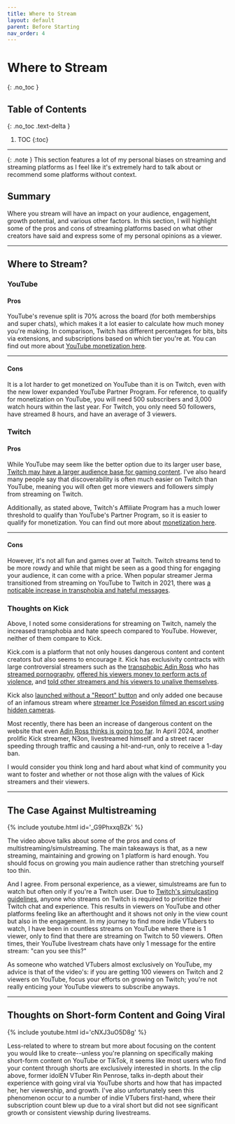 ```yaml
---
title: Where to Stream
layout: default
parent: Before Starting
nav_order: 4
---
```


# Where to Stream
{: .no_toc }

## Table of Contents
{: .no_toc .text-delta }

1. TOC
{:toc}

-----

{: .note }
This section features a lot of my personal biases on streaming and streaming platforms as I feel like it's extremely hard to talk about or recommend some platforms without context.

## Summary
Where you stream will have an impact on your audience, engagement, growth potential, and various other factors. In this section, I will highlight some of the pros and cons of streaming platforms based on what other creators have said and express some of my personal opinions as a viewer.

-----

## Where to Stream?

### YouTube

<div class="code-example bg-grey-lt-000" markdown="1">

#### Pros
YouTube's revenue split is 70% across the board (for both memberships and super chats), which makes it a lot easier to calculate how much money you're making. In comparison, Twitch has different percentages for bits, bits via extensions, and subscriptions based on which tier you're at. You can find out more about [YouTube monetization here](https://vtubing.info/post-debut/monetization-donations-and-gifts.html#monetization).

-----

#### Cons
It is a lot harder to get monetized on YouTube than it is on Twitch, even with the new lower expanded YouTube Partner Program. For reference, to qualify for monetization on YouTube, you will need 500 subscribers and 3,000 watch hours within the last year. For Twitch, you only need 50 followers, have streamed 8 hours, and have an average of 3 viewers.

</div>

### Twitch

<div class="code-example bg-grey-lt-000" markdown="1">

#### Pros

While YouTube may seem like the better option due to its larger user base, [Twitch may have a larger audience base for gaming content](https://streamscharts.com/news/q3-2024-global-live-streaming-landscape). I've also heard many people say that discoverability is often much easier on Twitch than YouTube, meaning you will often get more viewers and followers simply from streaming on Twitch.

Additionally, as stated above, Twitch's Affiliate Program has a much lower threshold to qualify than YouTube's Partner Program, so it is easier to qualify for monetization. You can find out more about [monetization here](https://vtubing.info/post-debut/monetization-donations-and-gifts.html#monetization).

-----

#### Cons

However, it's not all fun and games over at Twitch. Twitch streams tend to be more rowdy and while that might be seen as a good thing for engaging your audience, it can come with a price. When popular streamer Jerma transitioned from streaming on YouTube to Twitch in 2021, there was [a noticable increase in transphobia and hateful messages](https://www.dexerto.com/entertainment/jerma985-speaks-out-over-transphobia-and-lgbt-hate-in-his-twitch-chat-1528557/).

</div>

### Thoughts on Kick

Above, I noted some considerations for streaming on Twitch, namely the increased transphobia and hate speech compared to YouTube. However, neither of them compare to Kick.

Kick.com is a platform that not only houses dangerous content and content creators but also seems to encourage it. Kick has exclusivity contracts with large controversial streamers such as the [transphobic Adin Ross](https://www.dexerto.com/entertainment/adin-ross-forced-to-apologize-after-transphobic-rant-2102398/) who has [streamed pornography](https://www.dexerto.com/entertainment/adin-ross-says-he-streamed-sexual-content-to-flex-he-could-avoid-ban-2081297/), [offered his viewers money to perform acts of violence](https://www.dexerto.com/entertainment/adin-ross-under-fire-for-asking-fan-to-slit-brothers-throat-for-money-2076537/), and [told other streamers and his viewers to unalive themselves](https://www.dexerto.com/kick/adin-ross-faces-backlash-after-homophobic-rant-against-kick-viewer-2734478/).

Kick also [launched without a "Report" button](https://www.dexerto.com/entertainment/kick-finally-adds-report-button-to-channels-as-criticism-over-moderation-continues-2338696/) and only added one because of an infamous stream where [streamer Ice Poseidon filmed an escort using hidden cameras](https://www.dexerto.com/entertainment/kick-under-fire-after-creepy-ice-poseidon-stream-leads-to-arrest-2307122/).

Most recently, there has been an increase of dangerous content on the website that even [Adin Ross thinks is going too far](https://www.dexerto.com/kick/adin-ross-warns-people-will-die-if-kick-doesnt-stop-reckless-driving-streams-2673498/). In April 2024, another prolific Kick streamer, N3on, livestreamed himself and a street racer speeding through traffic and causing a hit-and-run, only to receive a 1-day ban.

I would consider you think long and hard about what kind of community you want to foster and whether or not those align with the values of Kick streamers and their viewers.

-----

## The Case Against Multistreaming

{% include youtube.html id='_G9PhxxqBZk' %}

The video above talks about some of the pros and cons of multistreaming/simulstreaming. The main takeaways is that, as a new streaming, maintaining and growing on 1 platform is hard enough. You should focus on growing you main audience rather than stretching yourself too thin.

And I agree. From personal experience, as a viewer, simulstreams are fun to watch but often only if you're a Twitch user. Due to [Twitch's simulcasting guidelines](https://help.twitch.tv/s/article/simulcasting-guidelines), anyone who streams on Twitch is required to prioritize their Twitch chat and experience. This results in viewers on YouTube and other platforms feeling like an afterthought and it shows not only in the view count but also in the engagement. In my journey to find more indie VTubers to watch, I have been in countless streams on YouTube where there is 1 viewer, only to find that there are streaming on Twitch to 50 viewers. Often times, their YouTube livestream chats have only 1 message for the entire stream: "can you see this?"

As someone who watched VTubers almost exclusively on YouTube, my advice is that of the video's: if you are getting 100 viewers on Twitch and 2 viewers on YouTube, focus your efforts on growing on Twitch; you're not really enticing your YouTube viewers to subscribe anyways.

-----

## Thoughts on Short-form Content and Going Viral

{% include youtube.html id='cNXJ3uO5D8g' %}

Less-related to where to stream but more about focusing on the content you would like to create--unless you're planning on specifically making short-form content on YouTube or TikTok, it seems like most users who find your content through shorts are exclusively interested in shorts. In the clip above, former idolEN VTuber Rin Penrose, talks in-depth about their experience with going viral via YouTube shorts and how that has impacted her, her viewership, and growth. I've also unfortunately seen this phenomenon occur to a number of indie VTubers first-hand, where their subscription count blew up due to a viral short but did not see significant growth or consistent viewship during livestreams.